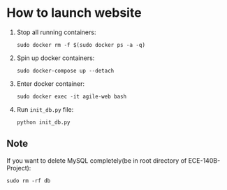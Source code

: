 # How to launch website

1) Stop all running containers:
    ```unix
    sudo docker rm -f $(sudo docker ps -a -q)
    ```

2) Spin up docker containers:
    ```unix
    sudo docker-compose up --detach
    ```

3) Enter docker container:
    ```unix
    sudo docker exec -it agile-web bash
    ```

4) Run `init_db.py` file:
    ```unix
    python init_db.py
    ```

## Note

If you want to delete MySQL completely(be in root directory of ECE-140B-Project):
```unix
sudo rm -rf db
```